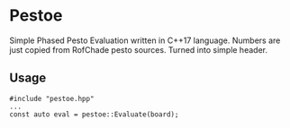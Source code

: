 # Pestoe

Simple Phased Pesto Evaluation written in C++17 language.
Numbers are just copied from RofChade pesto sources.
Turned into simple header.

## Usage

```
#include "pestoe.hpp"
...
const auto eval = pestoe::Evaluate(board);
```
